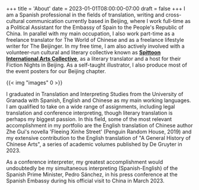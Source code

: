 +++
title = 'About'
date = 2023-01-01T08:00:00-07:00
draft = false
+++
I am a Spanish professional in the fields of translation, writing and cross-cultural communication currently based in Beijing, where I work full-time as a Political Assistant for the Embassy of Spain to the People's Republic of China. In parallel with my main occupation, I also work part-time as a freelance translator for The World of Chinese and as a freelance lifestyle writer for The Beijinger. In my free time, I am also actively involved with a volunteer-run cultural and literary collective known as [**Spittoon International Arts Collective**](https://spittooncollective.com/), as a literary translator and a host for their Fiction Nights in Beijing. As a self-taught illustrator, I also produce most of the event posters for our Beijing chapter.

{{< img "images" 0 >}}

I graduated in Translation and Interpreting Studies from the University of Granada with Spanish, English and Chinese as my main working languages. I am qualified to take on a wide range of assignments, including legal translation and conference interpreting, though literary translation is perhaps my biggest passion. In this field, some of the most relevant accomplishment in my portfolio are the English translation of Chinese author Zhe Gui's novella 'Fleeing Xinhe Street' (Penguin Random House, 2019) and my extensive contribution to the English translation of "A General History of Chinese Arts", a series of academic volumes published by De Gruyter in 2023.

As a conference interpreter, my greatest accomplishment would undoubtedly be my simultaneous interpreting (Spanish-English) of the Spanish Prime Minister, Pedro Sánchez, in his press conference at the Spanish Embassy during his official visit to China in March 2023.


